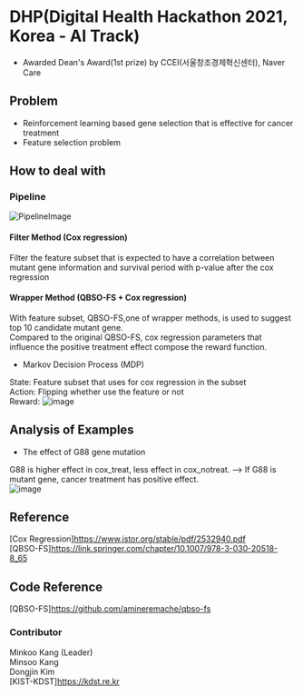 # DHP(Digital Health Hackathon 2021, Korea - AI Track)
- Awarded Dean's Award(1st prize) by CCEI(서울창조경제혁신센터), Naver Care
## Problem
- Reinforcement learning based gene selection that is effective for cancer treatment
- Feature selection problem

## How to deal with
### Pipeline

![PipelineImage](https://user-images.githubusercontent.com/59332148/137326198-21668670-a0cb-4968-b3db-dcce5deddfe8.png)

#### Filter Method (Cox regression)

Filter the feature subset that is expected to have a correlation between mutant gene information and survival period with p-value after the cox regression </br>

#### Wrapper Method (QBSO-FS + Cox regression)

With feature subset, QBSO-FS,one of wrapper methods, is used to suggest top 10 candidate mutant gene. </br>
Compared to the original QBSO-FS, cox regression parameters that influence the positive treatment effect compose the reward function. </br>

- Markov Decision Process (MDP)

State: Feature subset that uses for cox regression in the subset </br>
Action: Flipping whether use the feature or not </br>
Reward: ![image](https://user-images.githubusercontent.com/59332148/137331317-d4fcff57-3efa-4c5a-b32a-068516be8e33.png)  </br>

## Analysis of Examples

- The effect of G88 gene mutation

G88 is higher effect in cox_treat, less effect in cox_notreat. --> If G88 is mutant gene, cancer treatment has positive effect. </br>
![image](https://user-images.githubusercontent.com/59332148/137347652-1035aaa5-8914-48ad-b83a-d0703ef86a63.png)

## Reference

[Cox Regression]https://www.jstor.org/stable/pdf/2532940.pdf </br>
[QBSO-FS]https://link.springer.com/chapter/10.1007/978-3-030-20518-8_65 </br>

## Code Reference

[QBSO-FS]https://github.com/amineremache/qbso-fs

### Contributor

Minkoo Kang (Leader) </br>
Minsoo Kang </br>
Dongjin Kim </br>
[KIST-KDST]https://kdst.re.kr

